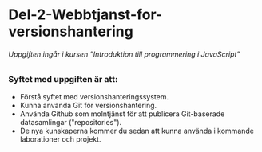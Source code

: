 # Del-2-Webbtjanst-for-versionshantering
###### Uppgiften ingår i kursen ”Introduktion till programmering i JavaScript”

### Syftet med uppgiften är att:
* Förstå syftet med versionshanteringssystem.
* Kunna använda Git för versionshantering.
* Använda Github som molntjänst för att publicera Git-baserade datasamlingar ("repositories").
* De nya kunskaperna kommer du sedan att kunna använda i kommande laborationer och projekt.
